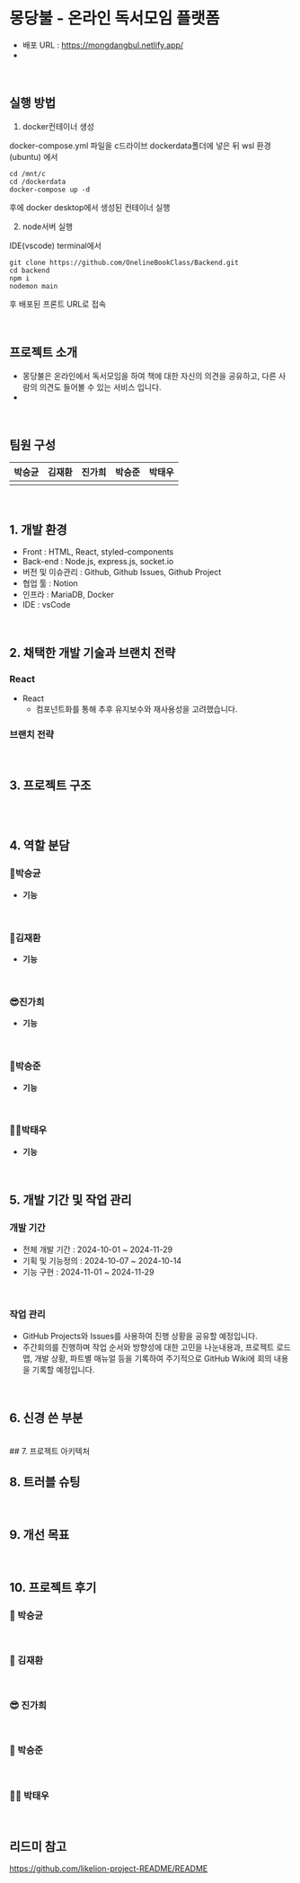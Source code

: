 # 몽당불 - 온라인 독서모임 플랫폼



- 배포 URL : https://mongdangbul.netlify.app/
- 
<br>

## 실행 방법

1. docker컨테이너 생성
   
docker-compose.yml 파일을 c드라이브 dockerdata폴더에 넣은 뒤
wsl 환경(ubuntu) 에서
```
cd /mnt/c
cd /dockerdata
docker-compose up -d
```
후에 docker desktop에서 생성된 컨테이너 실행

2. node서버 실행

IDE(vscode) terminal에서
```
git clone https://github.com/OnelineBookClass/Backend.git
cd backend
npm i
nodemon main
```

후 배포된 프론트 URL로 접속

<br>

## 프로젝트 소개

- 몽당불은 온라인에서 독서모임을 하여 책에 대한 자신의 의견을 공유하고, 다른 사람의 의견도 들어볼 수 있는 서비스 입니다.
- 

<br>

## 팀원 구성

<div align="center">

| **박승균** | **김재환** | **진가희** | **박승준** |  **박태우** |
| :------: |  :------: | :------: | :------: | :------: |
|  |  |  |  |  |

</div>

<br>

## 1. 개발 환경

- Front : HTML, React, styled-components
- Back-end : Node.js, express.js, socket.io
- 버전 및 이슈관리 : Github, Github Issues, Github Project
- 협업 툴 : Notion
- 인프라 : MariaDB, Docker
- IDE : vsCode

<br>

## 2. 채택한 개발 기술과 브랜치 전략

### React

- React
    - 컴포넌트화를 통해 추후 유지보수와 재사용성을 고려했습니다.

    

### 브랜치 전략



<br>

## 3. 프로젝트 구조

```

```

<br>

## 4. 역할 분담

### 🍊박승균

- **기능**
   

<br>
    
### 👻김재환

- **기능**

<br>

### 😎진가희

- **기능**
   

<br>

### 🐬박승준

- **기능**
    
<br>

### 🙋‍♀️박태우

- **기능**
    
<br>

## 5. 개발 기간 및 작업 관리

### 개발 기간

- 전체 개발 기간 : 2024-10-01 ~ 2024-11-29
- 기획 및 기능정의 : 2024-10-07 ~ 2024-10-14
- 기능 구현 : 2024-11-01 ~ 2024-11-29

<br>

### 작업 관리

- GitHub Projects와 Issues를 사용하여 진행 상황을 공유할 예정입니다.
- 주간회의를 진행하며 작업 순서와 방향성에 대한 고민을 나눈내용과, 프로젝트 로드맵, 개발 상황, 파트별 매뉴얼 등을 기록하여 주기적으로 GitHub Wiki에 회의 내용을 기록할 예정입니다.

<br>

## 6. 신경 쓴 부분


<br>
## 7. 프로젝트 아키텍처

<br>

## 8. 트러블 슈팅



<br>

## 9. 개선 목표


    
<br>

## 10. 프로젝트 후기

### 🍊 박승균


<br>

### 👻 김재환


<br>

### 😎 진가희
   

<br>

### 🐬 박승준

    
<br>

### 🙋‍♀️ 박태우

    
<br>

## 리드미 참고
https://github.com/likelion-project-README/README
<!--

**Here are some ideas to get you started:**

🙋‍♀️ A short introduction - what is your organization all about?
🌈 Contribution guidelines - how can the community get involved?
👩‍💻 Useful resources - where can the community find your docs? Is there anything else the community should know?
🍿 Fun facts - what does your team eat for breakfast?
🧙 Remember, you can do mighty things with the power of [Markdown](https://docs.github.com/github/writing-on-github/getting-started-with-writing-and-formatting-on-github/basic-writing-and-formatting-syntax)
-->
